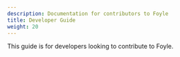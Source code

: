 ```yaml
---
description: Documentation for contributors to Foyle
title: Developer Guide
weight: 20
---
```


This guide is for developers looking to contribute to Foyle.
